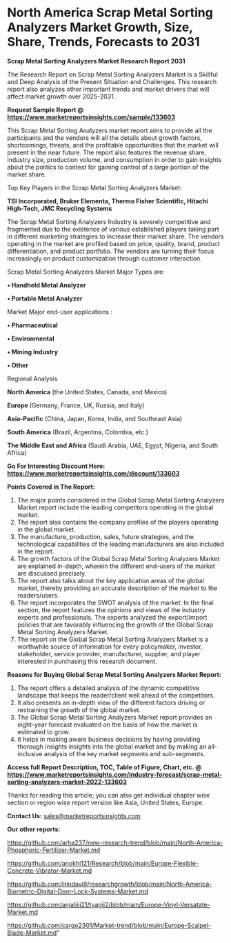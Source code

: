 # North America Scrap Metal Sorting Analyzers Market Growth, Size, Share, Trends, Forecasts to 2031

<strong>Scrap Metal Sorting Analyzers Market Research Report 2031</strong>

The Research Report on Scrap Metal Sorting Analyzers Market is a Skillful and Deep Analysis of the Present Situation and Challenges. This research report also analyzes other important trends and market drivers that will affect market growth over 2025-2031.

<strong>Request Sample Report @ <a href=https://www.marketreportsinsights.com/sample/133603>https://www.marketreportsinsights.com/sample/133603</a></strong>

This Scrap Metal Sorting Analyzers market report aims to provide all the participants and the vendors will all the details about growth factors, shortcomings, threats, and the profitable opportunities that the market will present in the near future. The report also features the revenue share, industry size, production volume, and consumption in order to gain insights about the politics to contest for gaining control of a large portion of the market share.

Top Key Players in the Scrap Metal Sorting Analyzers Market:

<strong>TSI Incorporated, Bruker Elementa, Thermo Fisher Scientific, Hitachi High-Tech, JMC Recycling Systems</strong>

The Scrap Metal Sorting Analyzers Industry is severely competitive and fragmented due to the existence of various established players taking part in different marketing strategies to increase their market share. The vendors operating in the market are profiled based on price, quality, brand, product differentiation, and product portfolio. The vendors are turning their focus increasingly on product customization through customer interaction.

Scrap Metal Sorting Analyzers Market Major Types are:

<strong>• Handheld Metal Analyzer

• Portable Metal Analyzer</strong>

Market Major end-user applications :

<strong>• Pharmaceutical

• Environmental

• Mining Industry

• Other</strong>

Regional Analysis

</u><strong><b>North America</b></strong> (the United States, Canada, and Mexico)

<strong><b>Europe </b></strong>(Germany, France, UK, Russia, and Italy)

<strong><b>Asia-Pacific</b></strong> (China, Japan, Korea, India, and Southeast Asia)

<strong><b>South America</b></strong> (Brazil, Argentina, Colombia, etc.)

<strong><b>The Middle East and Africa</b></strong> (Saudi Arabia, UAE, Egypt, Nigeria, and South Africa)

<strong>Go For Interesting Discount Here: <a href=https://www.marketreportsinsights.com/discount/133603>https://www.marketreportsinsights.com/discount/133603</a></strong>

<strong>Points Covered in The Report:</strong>
<ol>
  <li>The major points considered in the Global Scrap Metal Sorting Analyzers Market report include the leading competitors operating in the global market.</li>
  <li>The report also contains the company profiles of the players operating in the global market.</li>
  <li>The manufacture, production, sales, future strategies, and the technological capabilities of the leading manufacturers are also included in the report.</li>
  <li>The growth factors of the Global Scrap Metal Sorting Analyzers Market are explained in-depth, wherein the different end-users of the market are discussed precisely.</li>
  <li>The report also talks about the key application areas of the global market, thereby providing an accurate description of the market to the readers/users.</li>
  <li>The report incorporates the SWOT analysis of the market. In the final section, the report features the opinions and views of the industry experts and professionals. The experts analyzed the export/import policies that are favorably influencing the growth of the Global Scrap Metal Sorting Analyzers Market.</li>
  <li>The report on the Global Scrap Metal Sorting Analyzers Market is a worthwhile source of information for every policymaker, investor, stakeholder, service provider, manufacturer, supplier, and player interested in purchasing this research document.</li>
</ol>
<strong>Reasons for Buying Global Scrap Metal Sorting Analyzers Market Report:</strong>

<ol>
  <li>The report offers a detailed analysis of the dynamic competitive landscape that keeps the reader/client well ahead of the competitors.</li>
  <li>It also presents an in-depth view of the different factors driving or restraining the growth of the global market.</li>
  <li>The Global Scrap Metal Sorting Analyzers Market report provides an eight-year forecast evaluated on the basis of how the market is estimated to grow.</li>
  <li>It helps in making aware business decisions by having providing thorough insights insights into the global market and by making an all-inclusive analysis of the key market segments and sub-segments.</li>
</ol>
<strong>Access full Report Description, TOC, Table of Figure, Chart, etc. @ <a href=https://www.marketreportsinsights.com/industry-forecast/scrap-metal-sorting-analyzers-market-2022-133603>https://www.marketreportsinsights.com/industry-forecast/scrap-metal-sorting-analyzers-market-2022-133603</a></strong>


Thanks for reading this article; you can also get individual chapter wise section or region wise report version like Asia, United States, Europe.

<strong>Contact Us:</strong>
sales@marketreportsinsights.com

<strong>Our other reports:</strong>

<a href=https://github.com/arha237/new-research-trend/blob/main/North-America-Phosphoric-Fertilizer-Market.md>https://github.com/arha237/new-research-trend/blob/main/North-America-Phosphoric-Fertilizer-Market.md</a>

<a href=https://github.com/anokhi121/Research/blob/main/Europe-Flexible-Concrete-Vibrator-Market.md>https://github.com/anokhi121/Research/blob/main/Europe-Flexible-Concrete-Vibrator-Market.md</a>

<a href=https://github.com/Hindavi9/researchgrowth/blob/main/North-America-Biometric-Digital-Door-Lock-Systems-Market.md>https://github.com/Hindavi9/researchgrowth/blob/main/North-America-Biometric-Digital-Door-Lock-Systems-Market.md</a>

<a href=https://github.com/anjaliiii21/tyagii2/blob/main/Europe-Vinyl-Versatate-Market.md>https://github.com/anjaliiii21/tyagii2/blob/main/Europe-Vinyl-Versatate-Market.md</a>

<a href=https://github.com/cargo2301/Market-trend/blob/main/Europe-Scalpel-Blade-Market.md>https://github.com/cargo2301/Market-trend/blob/main/Europe-Scalpel-Blade-Market.md</a>"
